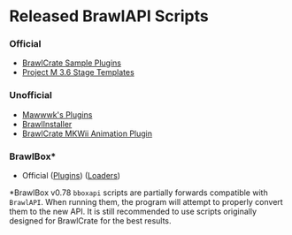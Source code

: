 # Released BrawlAPI Scripts
### Official
- [BrawlCrate Sample Plugins](https://github.com/soopercool101/BrawlCrateSamplePlugins)
- [Project M 3.6 Stage Templates](https://github.com/soopercool101/ProjectMStageTemplatePlugins)

### Unofficial
- [Mawwwk's Plugins](https://github.com/markymawk/BrawlCratePlugins)
- [BrawlInstaller](https://github.com/squidgy617/BrawlInstallerPlugins)
- [BrawlCrate MKWii Animation Plugin](https://github.com/HEJ0/BrawlCrate-MKWii-Animation-Plugin)

### BrawlBox*
- Official ([Plugins](https://github.com/libertyernie/brawltools/tree/master/BrawlBox/Plugins)) ([Loaders](https://github.com/libertyernie/brawltools/tree/master/BrawlBox/Loaders))

*BrawlBox v0.78 `bboxapi` scripts are partially forwards compatible with `BrawlAPI`. When running them, the program will attempt to properly convert them to the new API. It is still recommended to use scripts originally designed for BrawlCrate for the best results.
